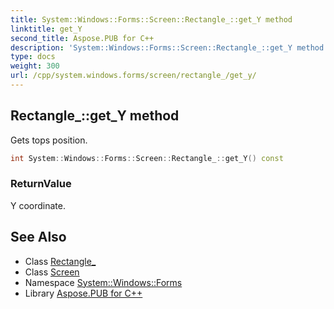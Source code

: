 ```yaml
---
title: System::Windows::Forms::Screen::Rectangle_::get_Y method
linktitle: get_Y
second_title: Aspose.PUB for C++
description: 'System::Windows::Forms::Screen::Rectangle_::get_Y method. Gets tops position in C++.'
type: docs
weight: 300
url: /cpp/system.windows.forms/screen/rectangle_/get_y/
---
```

## Rectangle_::get_Y method


Gets tops position.

```cpp
int System::Windows::Forms::Screen::Rectangle_::get_Y() const
```


### ReturnValue

Y coordinate.

## See Also

* Class [Rectangle_](../)
* Class [Screen](../../)
* Namespace [System::Windows::Forms](../../../)
* Library [Aspose.PUB for C++](../../../../)
